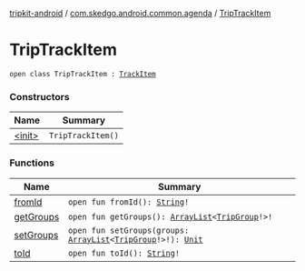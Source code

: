[tripkit-android](../../index.md) / [com.skedgo.android.common.agenda](../index.md) / [TripTrackItem](./index.md)

# TripTrackItem

`open class TripTrackItem : `[`TrackItem`](../-track-item/index.md)

### Constructors

| Name | Summary |
|---|---|
| [&lt;init&gt;](-init-.md) | `TripTrackItem()` |

### Functions

| Name | Summary |
|---|---|
| [fromId](from-id.md) | `open fun fromId(): `[`String`](https://kotlinlang.org/api/latest/jvm/stdlib/kotlin/-string/index.html)`!` |
| [getGroups](get-groups.md) | `open fun getGroups(): `[`ArrayList`](https://docs.oracle.com/javase/7/docs/api/java/util/ArrayList.html)`<`[`TripGroup`](../../skedgo.tripkit.routing/-trip-group/index.md)`!>!` |
| [setGroups](set-groups.md) | `open fun setGroups(groups: `[`ArrayList`](https://docs.oracle.com/javase/7/docs/api/java/util/ArrayList.html)`<`[`TripGroup`](../../skedgo.tripkit.routing/-trip-group/index.md)`!>!): `[`Unit`](https://kotlinlang.org/api/latest/jvm/stdlib/kotlin/-unit/index.html) |
| [toId](to-id.md) | `open fun toId(): `[`String`](https://kotlinlang.org/api/latest/jvm/stdlib/kotlin/-string/index.html)`!` |
